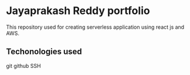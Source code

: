 # Jayaprakash Reddy portfolio

This repository used for creating serverless application using react js and AWS.

## Techonologies used

git
github
SSH
